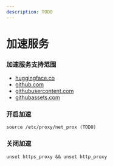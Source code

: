 ```yaml
---
description: TODO
---
```


# 加速服务

### 加速服务支持范围 <a href="#undefined" id="undefined"></a>

* [huggingface.co](http://huggingface.co/)
* [github.com](http://github.com/)
* [githubusercontent.com](http://githubusercontent.com/)
* [githubassets.com](http://githubassets.com/)

### &#x20;开启加速 <a href="#undefined" id="undefined"></a>

`source /etc/proxy/net_prox (TODO)`

### 关闭加速 <a href="#undefined" id="undefined"></a>

`unset https_proxy && unset http_proxy`
